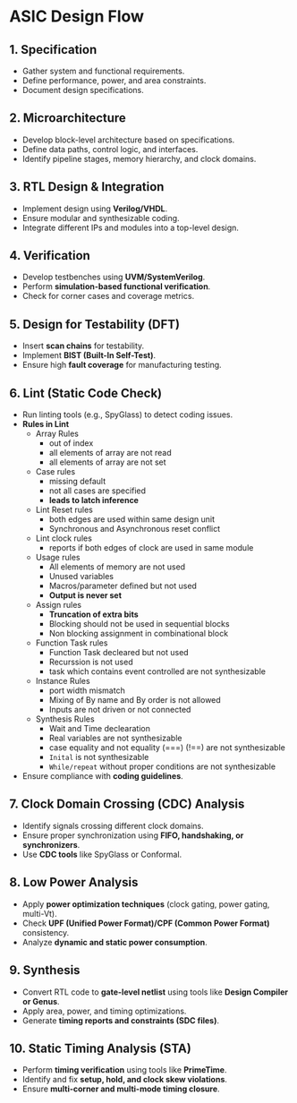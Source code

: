 # **ASIC Design Flow**

## **1. Specification**
- Gather system and functional requirements.
- Define performance, power, and area constraints.
- Document design specifications.

## **2. Microarchitecture**
- Develop block-level architecture based on specifications.
- Define data paths, control logic, and interfaces.
- Identify pipeline stages, memory hierarchy, and clock domains.

## **3. RTL Design & Integration**
- Implement design using **Verilog/VHDL**.
- Ensure modular and synthesizable coding.
- Integrate different IPs and modules into a top-level design.

## **4. Verification**
- Develop testbenches using **UVM/SystemVerilog**.
- Perform **simulation-based functional verification**.
- Check for corner cases and coverage metrics.

## **5. Design for Testability (DFT)**
- Insert **scan chains** for testability.
- Implement **BIST (Built-In Self-Test)**.
- Ensure high **fault coverage** for manufacturing testing.

## **6. Lint (Static Code Check)**
- Run linting tools (e.g., SpyGlass) to detect coding issues.
- **Rules in Lint**
	- Array Rules
		- out of index
		- all elements of array are not read
		- all elements of array are not set
	- Case rules 
		- missing default 
		- not all cases are specified
		- **leads to latch inference**
	- Lint Reset rules 
		- both edges are used within same design unit
		- Synchronous and Asynchronous reset conflict 
	- Lint clock rules 
		- reports if both edges of clock are used in same module
	- Usage rules
		- All elements of memory are not used
		- Unused variables 
		- Macros/parameter defined but not used
		- **Output is never set**
	- Assign rules 
		- **Truncation of extra bits**
		- Blocking should not be used in sequential blocks
		- Non blocking assignment in combinational block
	- Function Task rules 
		- Function Task decleared but not used
		- Recurssion is not used 
		- task which contains event controlled are not synthesizable
	- Instance Rules
		- port width mismatch
		- Mixing of By name and By order is not allowed 
		- Inputs are not driven or not connected
	- Synthesis Rules
		- Wait and Time declearation
		- Real variables are not synthesizable
		- case equality and not equality (===) (!==) are not synthesizable
		- `Inital` is not synthesizable
		- `While/repeat` without proper conditions are not synthesizable
- Ensure compliance with **coding guidelines**.

## **7. Clock Domain Crossing (CDC) Analysis**
- Identify signals crossing different clock domains.
- Ensure proper synchronization using **FIFO, handshaking, or synchronizers**.
- Use **CDC tools** like SpyGlass or Conformal.

## **8. Low Power Analysis**
- Apply **power optimization techniques** (clock gating, power gating, multi-Vt).
- Check **UPF (Unified Power Format)/CPF (Common Power Format)** consistency.
- Analyze **dynamic and static power consumption**.

## **9. Synthesis**
- Convert RTL code to **gate-level netlist** using tools like **Design Compiler or Genus**.
- Apply area, power, and timing optimizations.
- Generate **timing reports and constraints (SDC files)**.

## **10. Static Timing Analysis (STA)**
- Perform **timing verification** using tools like **PrimeTime**.
- Identify and fix **setup, hold, and clock skew violations**.
- Ensure **multi-corner and multi-mode timing closure**.

